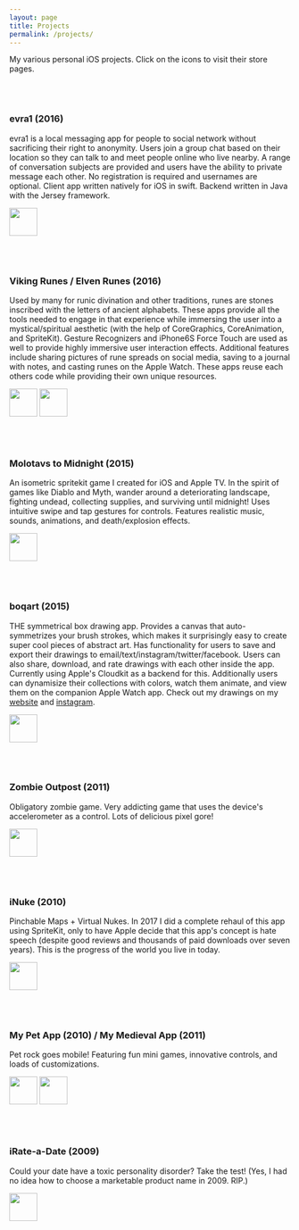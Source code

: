 ```yaml
---
layout: page
title: Projects
permalink: /projects/
---
```

My various personal iOS projects. Click on the icons to visit their store pages.

<br><br>
### evra1 (2016)
evra1 is a local messaging app for people to social network without sacrificing their right to anonymity. Users join a group chat based on their location so they can talk to and meet people online who live nearby. A range of conversation subjects are provided and users have the ability to private message each other. No registration is required and usernames are optional. Client app written natively for iOS in swift. Backend written in Java with the Jersey framework.

<a href="https://itunes.apple.com/us/app/evra1/id585910994?mt=8" target="itunes_store" style="display:inline-block;overflow:hidden;width:50px;height:50px;"><img
src="http://a5.mzstatic.com/us/r30/Purple30/v4/65/1d/7f/651d7f42-bc56-634f-7009-0147aaa08951/icon175x175.png" style="height:100%;width:100%"></a>

<br><br>
### Viking Runes / Elven Runes (2016)
Used by many for runic divination and other traditions, runes are stones inscribed with the letters of ancient alphabets. These apps provide all the tools needed to engage in that experience while immersing the user into a mystical/spiritual aesthetic (with the help of CoreGraphics, CoreAnimation, and SpriteKit). Gesture Recognizers and iPhone6S Force Touch are used as well to provide highly immersive user interaction effects. Additional features include sharing pictures of rune spreads on social media, saving to a journal with notes, and casting runes on the Apple Watch. These apps reuse each others code while providing their own unique resources.

<a href="https://itunes.apple.com/us/app/viking-runes/id346993180?mt=8" target="itunes_store" style="display:inline-block;overflow:hidden;width:50px;height:50px;"><img
src="http://a2.mzstatic.com/us/r30/Purple4/v4/5f/c3/bf/5fc3bf69-ca9d-1548-0f5a-b201e6421da0/icon175x175.png" style="height:100%;width:100%"></a>
<a href="https://itunes.apple.com/us/app/elven-runes/id376531299?mt=8" target="itunes_store" style="display:inline-block;overflow:hidden;width:50px;height:50px;"><img
src="http://a5.mzstatic.com/us/r30/Purple30/v4/90/98/8f/90988f9c-5ca7-5937-44d1-7e2a5f6b156b/icon175x175.png" style="height:100%;width:100%"></a>


<br><br>
### Molotavs to Midnight (2015)
An isometric spritekit game I created for iOS and Apple TV. In the spirit of games like Diablo and Myth, wander around a deteriorating landscape, fighting undead, collecting supplies, and surviving until midnight! Uses intuitive swipe and tap gestures for controls. Features realistic music, sounds, animations, and death/explosion effects.

<a href="https://itunes.apple.com/us/app/molotavs-to-midnight/id1065326654?mt=8" target="itunes_store" style="display:inline-block;overflow:hidden;width:50px;height:50px;"><img src="http://a3.mzstatic.com/us/r30/Purple69/v4/c2/cc/ab/c2ccab68-2f2b-b9eb-cec9-5e87d3d4b29c/icon175x175.jpeg" style="height:100%;width:100%"></a>


<br><br>
### boqart (2015)
THE symmetrical box drawing app. Provides a canvas that auto-symmetrizes your brush strokes, which makes it surprisingly easy to create super cool pieces of abstract art. Has functionality for users to save and export their drawings to email/text/instagram/twitter/facebook. Users can also share, download, and rate drawings with each other inside the app. Currently using Apple's Cloudkit as a backend for this. Additionally users can dynamisize their collections with colors, watch them animate, and view them on the companion Apple Watch app. Check out my drawings on my <a href="http://www.boqart.com">website</a> and <a href="https://www.instagram.com/theo.apps/">instagram</a>.


<a href="https://itunes.apple.com/us/app/boq/id989616863?mt=8" target="itunes_store" style="display:inline-block;overflow:hidden;width:50px;height:50px;"><img src="http://a3.mzstatic.com/us/r30/Purple6/v4/63/63/c6/6363c683-519e-977e-bcd7-5f1bff55d0c8/icon175x175.png" style="height:100%;width:100%"></a>

<br><br>
### Zombie Outpost (2011)
Obligatory zombie game. Very addicting game that uses the device's accelerometer as a control. Lots of delicious pixel gore!

<a href="https://itunes.apple.com/us/app/zombie-outpost/id451034437?mt=8" target="itunes_store" style="display:inline-block;overflow:hidden;width:50px;height:50px;"><img src="http://a2.mzstatic.com/us/r30/Purple/v4/64/87/c1/6487c1ac-5e91-1b4f-8e60-6991b8a87727/icon175x175.png" style="height:100%;width:100%"></a>

<br><br>
### iNuke (2010)
Pinchable Maps + Virtual Nukes. In 2017 I did a complete rehaul of this app using SpriteKit, only to have Apple decide that this app's concept is hate speech (despite good reviews and thousands of paid downloads over seven years). This is the progress of the world you live in today.

<a href="https://itunes.apple.com/us/app/inuke/id413022208?mt=8" target="itunes_store" style="display:inline-block;overflow:hidden;width:50px;height:50px;"><img src="http://a1.mzstatic.com/us/r30/Purple/v4/a3/7f/af/a37faf51-b606-a44f-4e77-2114d878e7f1/icon175x175.png" style="height:100%;width:100%"></a>

<br><br>
### My Pet App (2010) / My Medieval App (2011)
Pet rock goes mobile! Featuring fun mini games, innovative controls, and loads of customizations.

<a href="https://itunes.apple.com/us/app/my-pet-app/id359079157?mt=8" target="itunes_store" style="display:inline-block;overflow:hidden;width:50px;height:50px;"><img src="http://a2.mzstatic.com/us/r30/Purple/v4/2a/ee/98/2aee98aa-4b0b-c81a-1398-dc11de82aff7/icon175x175.png" style="height:100%;width:100%"></a>
<a href="https://itunes.apple.com/us/app/my-medieval-app/id478914966?mt=8" target="itunes_store" style="display:inline-block;overflow:hidden;width:50px;height:50px;"><img src="http://a3.mzstatic.com/us/r30/Purple/v4/78/b5/79/78b5792f-0e4c-dd78-9c69-60c2393d7936/icon175x175.png" style="height:100%;width:100%"></a>


<br><br>
### iRate-a-Date (2009)
Could your date have a toxic personality disorder? Take the test! (Yes, I had no idea how to choose a marketable product name in 2009. RIP.)

<a href="https://itunes.apple.com/us/app/irate-a-date/id330329987?mt=8" target="itunes_store" style="display:inline-block;overflow:hidden;width:50px;height:50px;"><img src="http://a5.mzstatic.com/us/r30/Purple/v4/b4/8a/d9/b48ad939-53dd-cd81-3661-8da0e3c38614/icon175x175.png" style="height:100%;width:100%"></a>
